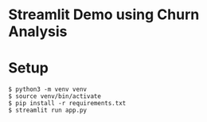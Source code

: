 # Streamlit Demo using Churn Analysis

# Setup

```shell
$ python3 -m venv venv
$ source venv/bin/activate
$ pip install -r requirements.txt
$ streamlit run app.py
```
